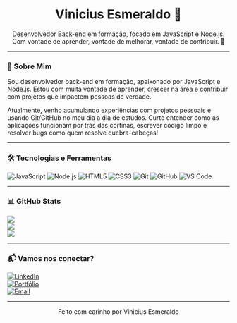 <h1 align="center">Vinicius Esmeraldo 👋</h1>

<p align="center">
Desenvolvedor Back-end em formação, focado em JavaScript e Node.js.  
Com vontade de aprender, vontade de melhorar, vontade de contribuir. 🚀
</p>

---

### 🧠 Sobre Mim

Sou desenvolvedor back-end em formação, apaixonado por JavaScript e Node.js. Estou com muita vontade de aprender, crescer na área e contribuir com projetos que impactem pessoas de verdade.

Atualmente, venho acumulando experiências com projetos pessoais e usando Git/GitHub no meu dia a dia de estudos. Curto entender como as aplicações funcionam por trás das cortinas, escrever código limpo e resolver bugs como quem resolve quebra-cabeças!

---

### 🛠️ Tecnologias e Ferramentas

![JavaScript](https://img.shields.io/badge/JavaScript-F7DF1E?style=for-the-badge&logo=javascript&logoColor=000)
![Node.js](https://img.shields.io/badge/Node.js-339933?style=for-the-badge&logo=nodedotjs&logoColor=white)
![HTML5](https://img.shields.io/badge/HTML5-E34F26?style=for-the-badge&logo=html5&logoColor=white)
![CSS3](https://img.shields.io/badge/CSS3-1572B6?style=for-the-badge&logo=css3&logoColor=white)
![Git](https://img.shields.io/badge/Git-F05032?style=for-the-badge&logo=git&logoColor=white)
![GitHub](https://img.shields.io/badge/GitHub-181717?style=for-the-badge&logo=github&logoColor=white)
![VS Code](https://img.shields.io/badge/VS%20Code-007ACC?style=for-the-badge&logo=visual-studio-code&logoColor=white)

---

### 📊 GitHub Stats

![](https://github-readme-stats.vercel.app/api?username=esmeraldo-dev&theme=transparent&hide_border=false&include_all_commits=true&count_private=true)<br/>
![](https://github-readme-streak-stats.herokuapp.com/?user=esmeraldo-dev&theme=transparent&hide_border=false)<br/>
![](https://github-readme-stats.vercel.app/api/top-langs/?username=esmeraldo-dev&theme=transparent&hide_border=false&include_all_commits=true&count_private=true&layout=compact)

---

### 📬 Vamos nos conectar?

[![LinkedIn](https://img.shields.io/badge/-LinkedIn-blue?style=for-the-badge&logo=linkedin&logoColor=white)](https://www.linkedin.com/in/viniciusesmeraldo)  
[![Portfólio](https://img.shields.io/badge/-Portfólio-000?style=for-the-badge&logo=vercel&logoColor=white)](https://seuportfolio.com)  
[![Email](https://img.shields.io/badge/-Email-red?style=for-the-badge&logo=gmail&logoColor=white)](vinicius.esmeraldodev@gmail.com)

---

<p align="center">Feito com carinho por Vinicius Esmeraldo</p>
